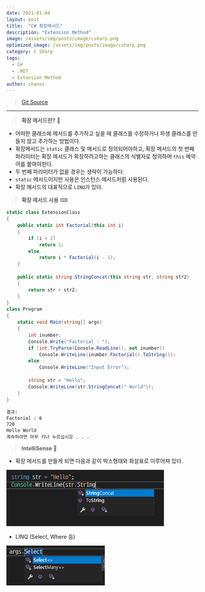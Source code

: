 ```yaml
---
date: 2021-01-04
layout: post
title:  "C# 확장메서드"
description: "Extension Method"
image: /assets/img/posts/image/csharp.png
optimized_image: /assets/img/posts/image/csharp.png
category: C Sharp
tags:
  - C#
  - .NET
  - Extension Method
author: chanos
---
```

>[Git Source](https://github.com/chanos-dev/blogcode/tree/master/21-0104)

---

> <b>확장 메서드란?</b> 🔨

- 어떠한 클래스에 메서드를 추가하고 싶을 때 클래스를 수정하거나 파생 클래스를 만들지 않고 추가하는 방법이다.
- 확장메서드는 `static` 클래스 및 메서드로 정의되어야하고, 확장 메서드의 첫 번째 파라미터는 확장 메서드가 확장하려고하는 클래스의 식별자로 정의하며 `this` 예약어를 붙여야한다.
- 두 번째 파라미터가 없을 경우는 생략이 가능하다.
- `static` 메서드이지만 사용은 인스턴스 메서드처럼 사용된다.
- 확장 메서드의 대표적으로 `LINQ`가 있다.

> <b>확장 메서드 사용</b> ⌨

```c#
static class ExtensionClass
{
    public static int Factorial(this int i)
    {
        if (i < 2)
            return 1;
        else
            return i * Factorial(i - 1);
    }

    public static string StringConcat(this string str, string str2)
    {
        return str + str2;
    }
}
class Program
{
    static void Main(string[] args)
    {
        int inumber;
        Console.Write("Factorial : ");
        if (int.TryParse(Console.ReadLine(), out inumber))
            Console.WriteLine(inumber.Factorial().ToString());
        else
            Console.WriteLine("Input Error"); 

        string str = "Hello"; 
        Console.WriteLine(str.StringConcat(" World"));
    }
}
```

```
결과:
Factorial : 6
720
Hello World
계속하려면 아무 키나 누르십시오 . . .
```

> <b> IntelliSense </b> 🔖

- 확장 메서드를 만들게 되면 다음과 같이 박스형태와 화살표로 이루어져 있다.

![extension](/assets/img/posts/2021-01-04/extension.png)

- LINQ (Select, Where 등)

![linq](/assets/img/posts/2021-01-04/linq.png)